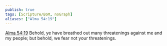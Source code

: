 ```yaml
---
publish: true
tags: [Scripture/BoM, noGraph]
aliases: ["Alma 54:19"]
---
```

[Alma 54:19](https://churchofjesuschrist.org/study/scriptures/bofm/alma/54?lang=eng&id=p19#p19) Behold, ye have breathed out many threatenings against me and my people; but behold, we fear not your threatenings.
